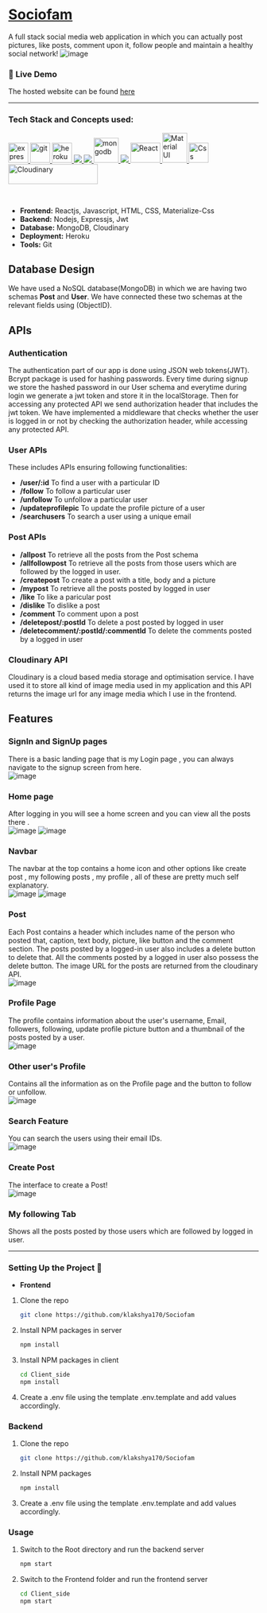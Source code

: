 # [Sociofam](https://sociofam-app.herokuapp.com/) 
A full stack social media web application in which you can actually post pictures, like posts, comment upon it, follow people and maintain a healthy social network!
![image](https://user-images.githubusercontent.com/56078582/178119977-c8f38369-5f84-4d7c-b2ce-03cdf4c32572.png)

### 🔗 Live Demo
The hosted website can be found [here](https://sociofam-app.herokuapp.com/) 
***
### Tech Stack and Concepts used:

<p align="left"> <a href="https://expressjs.com" target="_blank"> <img src="https://www.vectorlogo.zone/logos/expressjs/expressjs-ar21.svg" alt="express" height="40"/> </a> <a href="https://git-scm.com/" target="_blank"> <img src="https://www.vectorlogo.zone/logos/git-scm/git-scm-icon.svg" alt="git" width="40" height="40"/> </a> <a href="https://heroku.com" target="_blank"> <img src="https://www.vectorlogo.zone/logos/heroku/heroku-icon.svg" alt="heroku" width="40" height="40"/> </a> <a href="https://www.w3.org/html/" target="_blank"> <img src="https://img.icons8.com/color/48/000000/html-5.png"/> </a> <a href="https://developer.mozilla.org/en-US/docs/Web/JavaScript" target="_blank"> <img src="https://img.icons8.com/color/48/000000/javascript.png"/> </a> <a href="https://www.mongodb.com/" target="_blank"> <img src="https://www.vectorlogo.zone/logos/mongodb/mongodb-icon.svg" alt="mongodb" width="50" height="50"/> </a> <a href="https://nodejs.org" target="_blank"> <img src="https://img.icons8.com/color/48/000000/nodejs.png"/> </a>  <a href="https://reactjs.org/" target="_blank"> <img src="https://upload.wikimedia.org/wikipedia/commons/thumb/a/a7/React-icon.svg/1280px-React-icon.svg.png" alt="React" width="60" height="40"/> </a><a href="https://materializecss.com" target="_blank"> <img src="https://colinstodd.com/images/posts/matcss-min.png" alt="Material UI" width="50" height="60"/> </a><a href="https://developer.mozilla.org/en-US/docs/Web/CSS" target="_blank"> <img src="https://juststickers.in/wp-content/uploads/2014/05/CSS3-Mark-Shape-Cut.png" alt="Css" width="40" height="40"/></a><a href="https://cloudinary.com" target="_blank"><img src="https://cloudinary-res.cloudinary.com/image/upload/dpr_2.0,c_scale,f_auto,q_auto,w_156/cloudinary_logo_for_white_bg.svg" alt="Cloudinary" width="180" height="40" /></a> </p>
<br>

* __Frontend:__ Reactjs, Javascript, HTML, CSS, Materialize-Css
* __Backend:__ Nodejs, Expressjs, Jwt
* __Database:__ MongoDB, Cloudinary
* __Deployment:__ Heroku
* __Tools:__ Git

## Database Design
We have used a NoSQL database(MongoDB) in which we are having two schemas **Post** and **User**. We have connected these two schemas at the relevant fields using (ObjectID).

## APIs
### Authentication
The authentication part of our app is done using JSON web tokens(JWT). Bcrypt package is used for hashing passwords. Every time during signup we store the hashed password in our User schema and everytime during login we generate a jwt token and store it in the localStorage. Then for accessing any protected API we send authorization header that includes the jwt token. We have implemented a middleware that checks whether the user is logged in or not by checking the authorization header, while accessing any protected API.

###  User APIs
These includes APIs ensuring following functionalities:
* __/user/:id__ To find a user with a particular ID
* __/follow__ To follow a particular user
* __/unfollow__ To unfollow a particular user
* __/updateprofilepic__ To update the profile picture of a user
* __/searchusers__ To search a user using a unique email

###  Post APIs
* __/allpost__ To retrieve all the posts from the Post schema
* __/allfollowpost__ To retrieve all the posts from those users which are followed by the logged in user.
* __/createpost__ To create a post with a title, body and a picture
* __/mypost__ To retrieve all the posts posted by logged in user
* __/like__ To like a paricular post
* __/dislike__ To dislike a post
* __/comment__ To comment upon a post
* __/deletepost/:postId__ To delete a post posted by logged in user
* __/deletecomment/:postId/:commentId__ To delete the comments posted by a logged in user

### Cloudinary API
Cloudinary is a cloud based media storage and optimisation service. I have used it to store all kind of image media used in my application and this API returns the image url for any image media which I use in the frontend.

## Features
### SignIn and SignUp pages 
There is a basic landing page that is my Login page , you can always navigate to the signup screen from here. <br>
![image](https://user-images.githubusercontent.com/56078582/178120078-25bb6595-458c-4a84-8044-ed5bc85704e8.png)
### Home page 
After logging in you will see a home screen and you can view all the posts there .<br>
![image](https://user-images.githubusercontent.com/56078582/178119954-8889236f-197c-48b0-8340-c643c79a77e7.png)
![image](https://user-images.githubusercontent.com/56078582/178120416-cd037eb2-3c65-485c-98b7-cfde75bcec33.png)
### Navbar
The navbar at the top contains a home icon and other options like create post , my following posts , my profile , all of these are pretty much self explanatory.<br>
![image](https://user-images.githubusercontent.com/56078582/178119966-3860eaa1-efbe-4f90-a6bb-0d01fb1b8f0f.png)
![image](https://user-images.githubusercontent.com/56078582/178120435-29279800-8c90-4b97-9396-bc3fa838c6c9.png)
### Post
Each Post contains a header which includes name of the person who posted that, caption, text body, picture, like button and the comment section. The posts posted by a logged-in user also includes a delete button to delete that. All the comments posted by a logged in user also possess the delete button. The image URL for the posts are returned from the cloudinary API.<br>
![image](https://user-images.githubusercontent.com/56078582/178120247-c7e2188b-1278-4c82-be79-f6352ebdecf1.png)
### Profile Page
The profile contains information about the user's username, Email, followers, following, update profile picture button and a thumbnail of the posts posted by a user.<br>
![image](https://user-images.githubusercontent.com/56078582/178119999-95237a5c-34d4-4133-ba3b-8382a5756d88.png)
### Other user's Profile
Contains all the information as on the Profile page and the button to follow or unfollow.<br>
![image](https://user-images.githubusercontent.com/56078582/178120198-63b576ea-9568-49c0-b72d-3941593590e5.png)
### Search Feature
You can search the users using their email IDs.<br>
![image](https://user-images.githubusercontent.com/56078582/178120227-70214225-1c7a-49a6-91d8-66faf8aec480.png)
### Create Post
The interface to create a Post!<br>
![image](https://user-images.githubusercontent.com/56078582/178120150-16e7a32d-14a3-4208-9092-f30ab6964cd8.png)
### My following Tab
Shows all the posts posted by those users which are followed by logged in user.
***
### Setting Up the Project 🔧

* __Frontend__

1. Clone the repo

   ```sh
   git clone https://github.com/klakshya170/Sociofam
   ```
2. Install NPM packages in server 

   ```sh
   npm install
   ```
3. Install NPM packages in client

    ```sh
    cd Client_side
    npm install
    ```
4. Create a .env file using the template .env.template and add values accordingly.

### Backend

1. Clone the repo

   ```sh
   git clone https://github.com/klakshya170/Sociofam
   ```
2. Install NPM packages

   ```sh
   npm install
   ```
3. Create a .env file using the template .env.template and add values accordingly.

### Usage

1.  Switch to the Root directory and run the backend server

    ```sh 
    npm start 
    ```
    
2.  Switch to the Frontend folder and run the frontend server

    ```sh 
    cd Client_side
    npm start 
    ```
    
